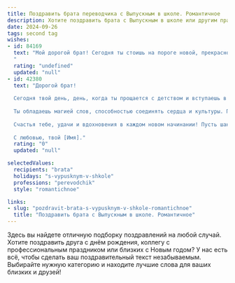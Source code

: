 ```yaml
---
title: Поздравить брата переводчика с Выпускным в школе. Романтичное
description: Хотите поздравить брата с Выпускным в школе или другим праздником? Наш ИИ создаст незабываемое поздравление, а вы обязательно выделитесь среди других.  
date: 2024-09-26
tags: second tag
wishes:
- id: 84169
  text: "Мой дорогой брат! Сегодня ты стоишь на пороге новой, прекрасной жизни,  завершая один из самых важных её этапов.  Выпускной…  Это не просто окончание школы, это взлёт, начало твоего собственного, уникального пути.  Ты выбрал профессию переводчика – профессию,  полную магии, соединяющую миры и культуры.  Пусть каждый твой перевод будет пронизан твоей чуткостью и талантом, пусть он  становится мостиком между сердцами людей,  а каждое слово –  звучанием твоей души.  Я невероятно горжусь тобой,  и с нетерпением жду,  чтобы увидеть,  какие чудеса ты сотворишь в этом мире.  С праздником, мой любимый брат!
  "
  rating: "undefined"
  updated: "null"
- id: 42380
  text: "Дорогой брат!
  
  Сегодня твой день, день, когда ты прощается с детством и вступаешь в новую, полную возможностей жизнь! С выпускным тебя! Этот шаг — не просто завершение школьного пути, но и начало удивительного путешествия к мечте стать переводчиком.
  
  Ты обладаешь магией слов, способностью соединять сердца и культуры. Пусть каждый новый язык станет для тебя ключом к пониманию мира, а каждая встреча с людьми — незабываемым моментом. Я верю, что ты сможешь передать все те чувства и эмоции, которые таятся за словами, и создать мосты, где раньше были только стены.
  
  Счастья тебе, удачи и вдохновения в каждом новом начинании! Пусть шанс раскрыть свои таланты сопутствует тебе всегда. Я горжусь тем, что у меня есть такой замечательный брат!
  
  С любовью, твой [Имя]."
  rating: "0"
  updated: "null"

selectedValues:
  recipients: "brata"
  holidays: "s-vypusknym-v-shkole"
  professions: "perevodchik"
  style: "romantichnoe"

links:
- slug: "pozdravit-brata-s-vypusknym-v-shkole-romantichnoe"
  title: "Поздравить брата с Выпускным в школе. Романтичное"
---
```


Здесь вы найдете отличную подборку поздравлений на любой случай. 
Хотите поздравить друга с днём рождения, коллегу с профессиональным праздником или близких с Новым годом? У нас есть всё, чтобы сделать ваш поздравительный текст незабываемым. Выбирайте нужную категорию и находите лучшие слова для ваших близких и друзей!
